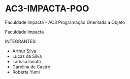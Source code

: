 # AC3-IMPACTA-POO

Faculdade Impacta - AC3 Programação Orientada a Objeto

Faculdade Impacta

INTEGRANTES:
- Arthur Silva
- Lucas da Silva
- Larissa Ionafa
- Carolina de Castro
- Roberta Yumi

